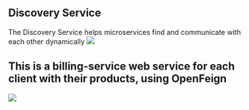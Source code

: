 <H2>Discovery Service</H2>
<span>The Discovery Service helps microservices find and communicate with each other dynamically</span>
<img src="img_1.png">
<H2>This is a billing-service web service for each client with their products, using OpenFeign</H2>
<img src="img.png">